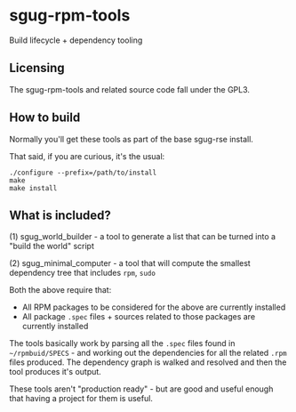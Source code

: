 # sgug-rpm-tools

Build lifecycle + dependency tooling

## Licensing

The sgug-rpm-tools and related source code fall under the GPL3.

## How to build

Normally you'll get these tools as part of the base sgug-rse install.

That said, if you are curious, it's the usual:

```
./configure --prefix=/path/to/install
make
make install
```

## What is included?

(1) sgug_world_builder - a tool to generate a list that can be turned into a "build the world" script

(2) sgug_minimal_computer - a tool that will compute the smallest dependency tree that includes `rpm`, `sudo`

Both the above require that:

* All RPM packages to be considered for the above are currently installed
* All package `.spec` files + sources related to those packages are currently installed

The tools basically work by parsing all the `.spec` files found in `~/rpmbuid/SPECS` - and working out the dependencies for all the related `.rpm` files produced. The dependency graph is walked and resolved and then the tool produces it's output.

These tools aren't "production ready" - but are good and useful enough that having a project for them is useful.
